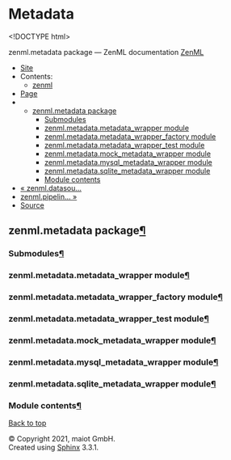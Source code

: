 # Metadata

&lt;!DOCTYPE html&gt;

zenml.metadata package — ZenML documentation  [ZenML](https://github.com/maiot-io/zenml/tree/835d32fc4f6d33eb691f0e8311720240e7fa51d1/docs/sphinx_docs/_build/html/index.html)

*  [Site](https://github.com/maiot-io/zenml/tree/835d32fc4f6d33eb691f0e8311720240e7fa51d1/docs/sphinx_docs/_build/html/index.html)
  * Contents:
    * [zenml](https://github.com/maiot-io/zenml/tree/835d32fc4f6d33eb691f0e8311720240e7fa51d1/docs/sphinx_docs/_build/html/modules.html)
*  [Page](zenml.metadata.md)
  * * [zenml.metadata package](zenml.metadata.md)
      * [Submodules](zenml.metadata.md#submodules)
      * [zenml.metadata.metadata\_wrapper module](zenml.metadata.md#zenml-metadata-metadata-wrapper-module)
      * [zenml.metadata.metadata\_wrapper\_factory module](zenml.metadata.md#zenml-metadata-metadata-wrapper-factory-module)
      * [zenml.metadata.metadata\_wrapper\_test module](zenml.metadata.md#zenml-metadata-metadata-wrapper-test-module)
      * [zenml.metadata.mock\_metadata\_wrapper module](zenml.metadata.md#zenml-metadata-mock-metadata-wrapper-module)
      * [zenml.metadata.mysql\_metadata\_wrapper module](zenml.metadata.md#zenml-metadata-mysql-metadata-wrapper-module)
      * [zenml.metadata.sqlite\_metadata\_wrapper module](zenml.metadata.md#zenml-metadata-sqlite-metadata-wrapper-module)
      * [Module contents](zenml.metadata.md#module-contents)
* [ « zenml.datasou...](zenml.datasources.md)
* [ zenml.pipelin... »](zenml.pipelines.md)
*  [Source](https://github.com/maiot-io/zenml/tree/835d32fc4f6d33eb691f0e8311720240e7fa51d1/docs/sphinx_docs/_build/html/_sources/zenml.metadata.rst.txt)

## zenml.metadata package[¶](zenml.metadata.md#zenml-metadata-package)

### Submodules[¶](zenml.metadata.md#submodules)

### zenml.metadata.metadata\_wrapper module[¶](zenml.metadata.md#zenml-metadata-metadata-wrapper-module)

### zenml.metadata.metadata\_wrapper\_factory module[¶](zenml.metadata.md#zenml-metadata-metadata-wrapper-factory-module)

### zenml.metadata.metadata\_wrapper\_test module[¶](zenml.metadata.md#zenml-metadata-metadata-wrapper-test-module)

### zenml.metadata.mock\_metadata\_wrapper module[¶](zenml.metadata.md#zenml-metadata-mock-metadata-wrapper-module)

### zenml.metadata.mysql\_metadata\_wrapper module[¶](zenml.metadata.md#zenml-metadata-mysql-metadata-wrapper-module)

### zenml.metadata.sqlite\_metadata\_wrapper module[¶](zenml.metadata.md#zenml-metadata-sqlite-metadata-wrapper-module)

### Module contents[¶](zenml.metadata.md#module-contents)

 [Back to top](zenml.metadata.md)

 © Copyright 2021, maiot GmbH.  
 Created using [Sphinx](http://sphinx-doc.org/) 3.3.1.  


